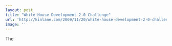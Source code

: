 ```yaml
---
layout: post
title: "White House Development 2.0 Challenge"
url: 'http://kinlane.com/2009/11/20/white-house-development-2-0-challenge/'
image: ''
---
```


The
